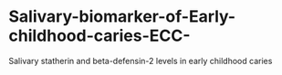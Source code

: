 # Salivary-biomarker-of-Early-childhood-caries-ECC-
Salivary statherin and beta-defensin-2 levels in early childhood caries
